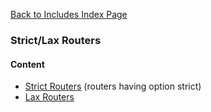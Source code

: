 [Back to Includes Index Page](https://github.com/SorinGFS/express-access-proxy/blob/master/config/servers/includes)

### Strict/Lax Routers

#### Content
- [Strict Routers](https://github.com/SorinGFS/express-access-proxy/blob/master/config/servers/includes/base/objects/routers/strict) (routers having option strict)
- [Lax Routers](https://github.com/SorinGFS/express-access-proxy/blob/master/config/servers/includes/base/objects/routers/lax)